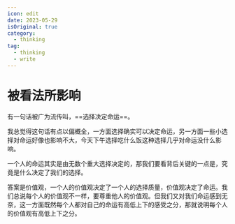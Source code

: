 ```yaml
---
icon: edit
date: 2023-05-29
isOriginal: true
category:
  - thinking
tag:
  - thinking
  - write
---
```


# 被看法所影响

有一句话被广为流传叫，==选择决定命运==。

我总觉得这句话有点以偏概全，一方面选择确实可以决定命运，另一方面一些小选择对命运好像也影响不大，今天下午选择吃什么饭这种选择几乎对命运没什么影响。

一个人的命运其实是由无数个重大选择决定的，那我们要看背后关键的一点是，究竟是什么决定了我们的选择。

答案是价值观，一个人的价值观决定了一个人的选择质量，价值观决定了命运。我们总说每个人的价值观不一样，要尊重他人的价值观。但我们又对我们命运感到无奈，这一方面既然每个人都对自己的命运有高低上下的感受之分，那就说明每个人的价值观有高低上下之分。

